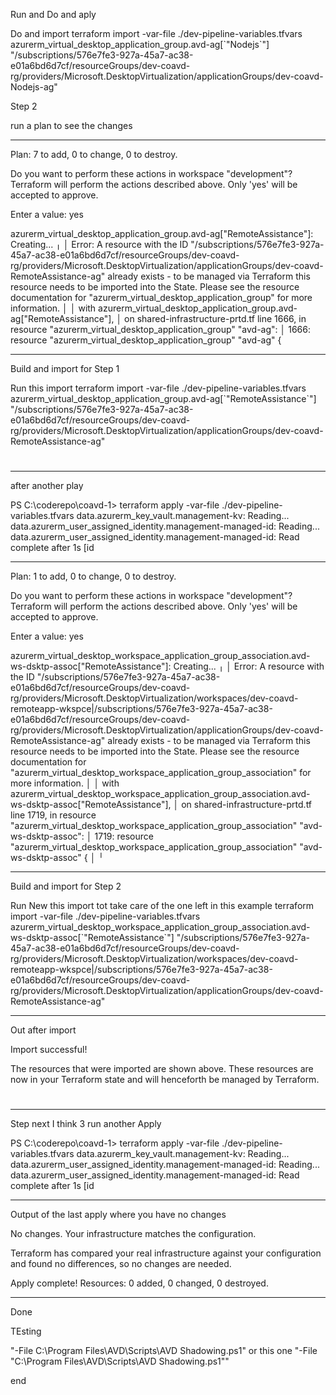 

Run and Do and aply

Do and import 
terraform import -var-file ./dev-pipeline-variables.tfvars azurerm_virtual_desktop_application_group.avd-ag[\`"Nodejs\`"] "/subscriptions/576e7fe3-927a-45a7-ac38-e01a6bd6d7cf/resourceGroups/dev-coavd-rg/providers/Microsoft.DesktopVirtualization/applicationGroups/dev-coavd-Nodejs-ag"

Step 2

run a plan to see the changes

******************************************************************************************************************************

Plan: 7 to add, 0 to change, 0 to destroy.

Do you want to perform these actions in workspace "development"?
  Terraform will perform the actions described above.
  Only 'yes' will be accepted to approve.

  Enter a value: yes

azurerm_virtual_desktop_application_group.avd-ag["RemoteAssistance"]: Creating...
╷
│ Error: A resource with the ID "/subscriptions/576e7fe3-927a-45a7-ac38-e01a6bd6d7cf/resourceGroups/dev-coavd-rg/providers/Microsoft.DesktopVirtualization/applicationGroups/dev-coavd-RemoteAssistance-ag" already exists - to be managed via Terraform this resource needs to be imported into the State. Please see the resource documentation for "azurerm_virtual_desktop_application_group" for more information.
│
│   with azurerm_virtual_desktop_application_group.avd-ag["RemoteAssistance"],
│   on shared-infrastructure-prtd.tf line 1666, in resource "azurerm_virtual_desktop_application_group" "avd-ag":
│ 1666: resource "azurerm_virtual_desktop_application_group" "avd-ag" {

******************************************************************************************************************************

Build and import  for Step 1

Run this import
terraform import -var-file ./dev-pipeline-variables.tfvars azurerm_virtual_desktop_application_group.avd-ag[\`"RemoteAssistance\`"] "/subscriptions/576e7fe3-927a-45a7-ac38-e01a6bd6d7cf/resourceGroups/dev-coavd-rg/providers/Microsoft.DesktopVirtualization/applicationGroups/dev-coavd-RemoteAssistance-ag"

#
******************************************************************************************************************************
after another play 

PS C:\coderepo\coavd-1> terraform apply -var-file ./dev-pipeline-variables.tfvars
data.azurerm_key_vault.management-kv: Reading...
data.azurerm_user_assigned_identity.management-managed-id: Reading...
data.azurerm_user_assigned_identity.management-managed-id: Read complete after 1s [id

***********************************************************************************
Plan: 1 to add, 0 to change, 0 to destroy.

Do you want to perform these actions in workspace "development"?
  Terraform will perform the actions described above.
  Only 'yes' will be accepted to approve.

  Enter a value: yes

azurerm_virtual_desktop_workspace_application_group_association.avd-ws-dsktp-assoc["RemoteAssistance"]: Creating...
╷
│ Error: A resource with the ID "/subscriptions/576e7fe3-927a-45a7-ac38-e01a6bd6d7cf/resourceGroups/dev-coavd-rg/providers/Microsoft.DesktopVirtualization/workspaces/dev-coavd-remoteapp-wkspce|/subscriptions/576e7fe3-927a-45a7-ac38-e01a6bd6d7cf/resourceGroups/dev-coavd-rg/providers/Microsoft.DesktopVirtualization/applicationGroups/dev-coavd-RemoteAssistance-ag" already exists - to be managed via Terraform this resource needs to be imported into the State. Please see the resource documentation for "azurerm_virtual_desktop_workspace_application_group_association" for more information.
│
│   with azurerm_virtual_desktop_workspace_application_group_association.avd-ws-dsktp-assoc["RemoteAssistance"],
│   on shared-infrastructure-prtd.tf line 1719, in resource "azurerm_virtual_desktop_workspace_application_group_association" "avd-ws-dsktp-assoc":
│ 1719: resource "azurerm_virtual_desktop_workspace_application_group_association" "avd-ws-dsktp-assoc" {
│
╵

******************************************************************************************************************************

Build and import  for Step 2

Run New this import tot take care of the one left in this example
terraform import -var-file ./dev-pipeline-variables.tfvars azurerm_virtual_desktop_workspace_application_group_association.avd-ws-dsktp-assoc[\`"RemoteAssistance\`"] "/subscriptions/576e7fe3-927a-45a7-ac38-e01a6bd6d7cf/resourceGroups/dev-coavd-rg/providers/Microsoft.DesktopVirtualization/workspaces/dev-coavd-remoteapp-wkspce|/subscriptions/576e7fe3-927a-45a7-ac38-e01a6bd6d7cf/resourceGroups/dev-coavd-rg/providers/Microsoft.DesktopVirtualization/applicationGroups/dev-coavd-RemoteAssistance-ag"

****************************************************************************
Out after import

Import successful!

The resources that were imported are shown above. These resources are now in
your Terraform state and will henceforth be managed by Terraform.
#
******************************************************************************************************************************

Step next I think 3 
run another Apply 

PS C:\coderepo\coavd-1> terraform apply -var-file ./dev-pipeline-variables.tfvars
data.azurerm_key_vault.management-kv: Reading...
data.azurerm_user_assigned_identity.management-managed-id: Reading...
data.azurerm_user_assigned_identity.management-managed-id: Read complete after 1s [id

*************************************************************************
Output of the last apply where you have no changes

No changes. Your infrastructure matches the configuration.

Terraform has compared your real infrastructure against your configuration and found no differences, so no changes are needed.

Apply complete! Resources: 0 added, 0 changed, 0 destroyed.

******************************************************************************************************************************

Done

TEsting 

"-File C:\\Program Files\\AVD\\Scripts\\AVD Shadowing.ps1"
or this one
"-File \"C:\\Program Files\\AVD\\Scripts\\AVD Shadowing.ps1\""







end
